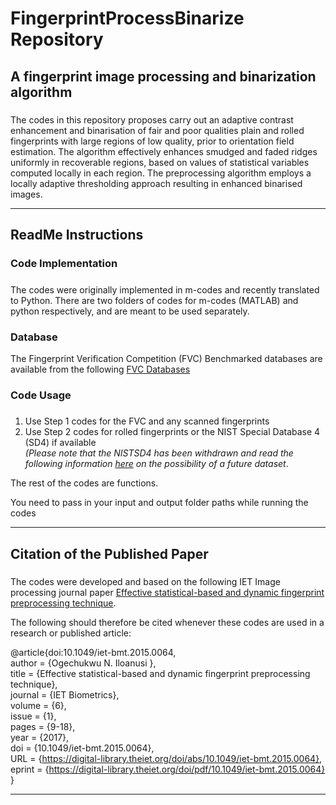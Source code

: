 # FingerprintProcessBinarize Repository

## A fingerprint image processing and binarization algorithm 

##### 
The codes in this repository proposes carry out an adaptive contrast enhancement and binarisation of fair and poor qualities plain and rolled fingerprints with large regions of low quality, prior to orientation field estimation. The algorithm effectively enhances smudged and faded ridges uniformly in recoverable regions, based on values of statistical variables computed locally in each region. The preprocessing algorithm employs a locally adaptive thresholding approach resulting in enhanced binarised images. 

<hr/>

## ReadMe Instructions

### Code Implementation
##### 
The codes were originally implemented in m-codes and recently translated to Python. There are two folders of codes for m-codes (MATLAB) and python respectively, and are meant to be used separately.


### Database
The Fingerprint Verification Competition (FVC) Benchmarked databases are available from the following <a href="link http://bias.csr.unibo.it/fvc2000/databases.asp"> FVC Databases </a>

### Code Usage

##### 
1. Use Step 1 codes for the FVC and any scanned fingerprints <br>
2. Use Step 2 codes for rolled fingerprints or the NIST Special Database 4 (SD4) if available<br>
<i>(Please note that the NISTSD4 has been withdrawn and read the following information <a href="https://www.nist.gov/srd/nist-special-database-4">here</a> on the possibility of a future dataset</i>.

The rest of the codes are functions.

You need to pass in your input and output folder paths while running the codes

<hr/>

## Citation of the Published Paper

##### 
The codes were developed and based on the following IET Image processing journal paper <a href="https://digital-library.theiet.org/doi/10.1049/iet-bmt.2015.0064">Effective statistical-based and dynamic fingerprint preprocessing technique</a>. <br>

The following should therefore be cited whenever these codes are used in a research or published article:

@article{doi:10.1049/iet-bmt.2015.0064, <br>
author = {Ogechukwu N. Iloanusi }, <br>
title = {Effective statistical-based and dynamic fingerprint preprocessing technique}, <br>
journal = {IET Biometrics}, <br>
volume = {6}, <br>
issue = {1}, <br>
pages = {9-18}, <br>
year = {2017}, <br>
doi = {10.1049/iet-bmt.2015.0064}, <br>
URL = {https://digital-library.theiet.org/doi/abs/10.1049/iet-bmt.2015.0064}, <br>
eprint = {https://digital-library.theiet.org/doi/pdf/10.1049/iet-bmt.2015.0064} <br>
}

<hr/>
